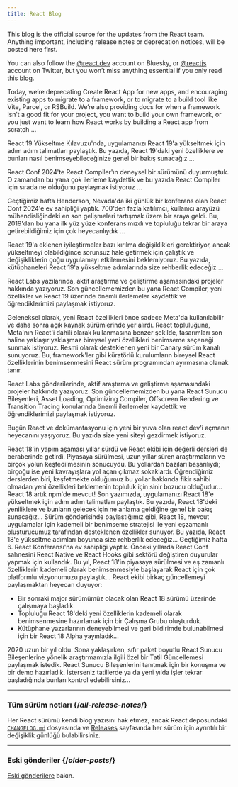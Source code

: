 ```yaml
---
title: React Blog
---
```


<Intro>


This blog is the official source for the updates from the React team. Anything important, including release notes or deprecation notices, will be posted here first. 

You can also follow the [@react.dev](https://bsky.app/profile/react.dev) account on Bluesky, or [@reactjs](https://twitter.com/reactjs) account on Twitter, but you won’t miss anything essential if you only read this blog.

</Intro>

<div className="sm:-mx-5 flex flex-col gap-5 mt-12">

  
<BlogCard title="Sunsetting Create React App" date="February 13, 2025" url="/blog/2025/02/14/sunsetting-create-react-app">


Today, we’re deprecating Create React App for new apps, and encouraging existing apps to migrate to a framework, or to migrate to a build tool like Vite, Parcel, or RSBuild. We’re also providing docs for when a framework isn’t a good fit for your project, you want to build your own framework, or you just want to learn how React works by building a React app from scratch ...


</BlogCard>

<BlogCard title="React v19 " date="5 Aralık, 2024" url="/blog/2024/12/05/react-19">


React 19 Yükseltme Kılavuzu'nda, uygulamanızı React 19'a yükseltmek için adım adım talimatları paylaştık. Bu yazıda, React 19'daki yeni özelliklere ve bunları nasıl benimseyebileceğinize genel bir bakış sunacağız ...

</BlogCard>

<BlogCard title="React Compiler Beta Sürümü" date="21 Ekim 2024" url="/blog/2024/10/21/react-compiler-beta-release">

React Conf 2024'te React Compiler'ın deneysel bir sürümünü duyurmuştuk. O zamandan bu yana çok ilerleme kaydettik ve bu yazıda React Compiler için sırada ne olduğunu paylaşmak istiyoruz ...

</BlogCard>

<BlogCard title="React Conf 2024 Özeti" date="22 Mayıs 2024" url="/blog/2024/05/22/react-conf-2024-recap">

Geçtiğimiz hafta Henderson, Nevada'da iki günlük bir konferans olan React Conf 2024'e ev sahipliği yaptık. 700'den fazla katılımcı, kullanıcı arayüzü mühendisliğindeki en son gelişmeleri tartışmak üzere bir araya geldi. Bu, 2019'dan bu yana ilk yüz yüze konferansımızdı ve topluluğu tekrar bir araya getirebildiğimiz için çok heyecanlıydık ...

</BlogCard>

<BlogCard title="React 19 Yükseltme Kılavuzu" date="25 Nisan, 2024" url="/blog/2024/04/25/react-19-upgrade-guide">

React 19'a eklenen iyileştirmeler bazı kırılma değişiklikleri gerektiriyor, ancak yükseltmeyi olabildiğince sorunsuz hale getirmek için çalıştık ve değişikliklerin çoğu uygulamayı etkilemesini beklemiyoruz. Bu yazıda, kütüphaneleri React 19'a yükseltme adımlarında size rehberlik edeceğiz ...

</BlogCard>

<BlogCard title="React Labs: Neler Üzerinde Çalışıyoruz - Şubat 2024" date="15 Şubat, 2024" url="/blog/2024/02/15/react-labs-what-we-have-been-working-on-february-2024">

React Labs yazılarında, aktif araştırma ve geliştirme aşamasındaki projeler hakkında yazıyoruz. Son güncellememizden bu yana React Compiler, yeni özellikler ve React 19 üzerinde önemli ilerlemeler kaydettik ve öğrendiklerimizi paylaşmak istiyoruz.

</BlogCard>

<BlogCard title="React Canaries: Meta Dışında Kademeli Özellik Sunumu" date="3 Mayıs, 2023" url="/blog/2023/05/03/react-canaries">

Geleneksel olarak, yeni React özellikleri önce sadece Meta'da kullanılabilir ve daha sonra açık kaynak sürümlerinde yer alırdı. React topluluğuna, Meta'nın React'i dahili olarak kullanmasına benzer şekilde, tasarımları son haline yaklaşır yaklaşmaz bireysel yeni özellikleri benimseme seçeneği sunmak istiyoruz. Resmi olarak desteklenen yeni bir Canary sürüm kanalı sunuyoruz. Bu, framework'ler gibi küratörlü kurulumların bireysel React özelliklerinin benimsenmesini React sürüm programından ayırmasına olanak tanır.

</BlogCard>

<BlogCard title="React Labs: Neler Üzerinde Çalışıyoruz - Mart 2023" date="22 Mart 2023" url="/blog/2023/03/22/react-labs-what-we-have-been-working-on-march-2023">

React Labs gönderilerinde, aktif araştırma ve geliştirme aşamasındaki projeler hakkında yazıyoruz. Son güncellememizden bu yana React Sunucu Bileşenleri, Asset Loading, Optimizing Compiler, Offscreen Rendering ve Transition Tracing konularında önemli ilerlemeler kaydettik ve öğrendiklerimizi paylaşmak istiyoruz.

</BlogCard>


<BlogCard title="react.dev ile tanışın" date="16 Mart 2023" url="/blog/2023/03/16/introducing-react-dev">

Bugün React ve dokümantasyonu için yeni bir yuva olan react.dev'i açmanın heyecanını yaşıyoruz. Bu yazıda size yeni siteyi gezdirmek istiyoruz.

</BlogCard>


<BlogCard title="React Labs: Neler Üzerinde Çalışıyoruz - Haziran 2022" date="15 Haziran 2022" url="/blog/2022/06/15/react-labs-what-we-have-been-working-on-june-2022">
React 18'in yapım aşaması yıllar sürdü ve React ekibi için değerli dersleri de beraberinde getirdi. Piyasaya sürülmesi, uzun yıllar süren araştırmaların ve birçok yolun keşfedilmesinin sonucuydu. Bu yollardan bazıları başarılıydı; birçoğu ise yeni kavrayışlara yol açan çıkmaz sokaklardı. Öğrendiğimiz derslerden biri, keşfetmekte olduğumuz bu yollar hakkında fikir sahibi olmadan yeni özellikleri beklemenin topluluk için sinir bozucu olduğudur...
</BlogCard>

<BlogCard title="React v18.0" date="29 Mart 2022" url="/blog/2022/03/29/react-v18">
React 18 artık npm'de mevcut! Son yazımızda, uygulamanızı React 18'e yükseltmek için adım adım talimatları paylaştık. Bu yazıda, React 18'deki yeniliklere ve bunların gelecek için ne anlama geldiğine genel bir bakış sunacağız...
</BlogCard>

<BlogCard title="React 18'e Nasıl Yükseltilir" date="8 Mart 2022" url="/blog/2022/03/08/react-18-upgrade-guide">
Sürüm gönderisinde paylaştığımız gibi, React 18, mevcut uygulamalar için kademeli bir benimseme stratejisi ile yeni eşzamanlı oluşturucumuz tarafından desteklenen özellikler sunuyor. Bu yazıda, React 18'e yükseltme adımları boyunca size rehberlik edeceğiz...
</BlogCard>

<BlogCard title="React Conf 2021 Özeti" date="17 Aralık 2021" url="/blog/2021/12/17/react-conf-2021-recap">
Geçtiğimiz hafta 6. React Konferansı'na ev sahipliği yaptık.  Önceki yıllarda React Conf sahnesini React Native ve React Hooks gibi sektörü değiştiren duyurular yapmak için kullandık. Bu yıl, React 18'in piyasaya sürülmesi ve eş zamanlı özelliklerin kademeli olarak benimsenmesiyle başlayarak React için çok platformlu vizyonumuzu paylaştık...
</BlogCard>

<BlogCard title="React 18 için Plan" date="8 Haziran 2021" url="/blog/2021/06/08/the-plan-for-react-18">
React ekibi birkaç güncellemeyi paylaşmaktan heyecan duyuyor:

- Bir sonraki major sürümümüz olacak olan React 18 sürümü üzerinde çalışmaya başladık.
- Topluluğu React 18'deki yeni özelliklerin kademeli olarak benimsenmesine hazırlamak için bir Çalışma Grubu oluşturduk.
- Kütüphane yazarlarının deneyebilmesi ve geri bildirimde bulunabilmesi için bir React 18 Alpha yayınladık...
</BlogCard>

<BlogCard title="Sıfır Paket Boyutlu React Sunucu Bileşenleri ile Tanışın" date="21 Aralık 2020" url="/blog/2020/12/21/data-fetching-with-react-server-components">
2020 uzun bir yıl oldu. Sona yaklaşırken, sıfır paket boyutlu React Sunucu Bileşenlerine yönelik araştırmamızla ilgili özel bir Tatil Güncellemesi paylaşmak istedik. React Sunucu Bileşenlerini tanıtmak için bir konuşma ve bir demo hazırladık. İsterseniz tatillerde ya da yeni yılda işler tekrar başladığında bunları kontrol edebilirsiniz...
</BlogCard>

</div>

---

### Tüm sürüm notları {/*all-release-notes*/}

Her React sürümü kendi blog yazısını hak etmez, ancak React deposundaki [`CHANGELOG.md`](https://github.com/facebook/react/blob/main/CHANGELOG.md) dosyasında ve [Releases](https://github.com/facebook/react/releases) sayfasında her sürüm için ayrıntılı bir değişiklik günlüğü bulabilirsiniz.

---

### Eski gönderiler {/*older-posts*/}

[Eski gönderilere](https://reactjs.org/blog/all.html) bakın.

<div className="h-12"></div>
